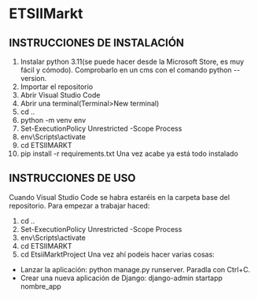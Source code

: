 # ETSIIMarkt

## **INSTRUCCIONES DE INSTALACIÓN**
1. Instalar python 3.11(se puede hacer desde la Microsoft Store, es muy fácil y cómodo). Comprobarlo en un cms con el comando python --version.
2. Importar el repositorio
3. Abrir Visual Studio Code
4. Abrir una terminal(Terminal>New terminal)
5. cd ..
6. python -m venv env
7. Set-ExecutionPolicy Unrestricted -Scope Process
8. env\Scripts\activate
9. cd ETSIIMARKT
10. pip install -r requirements.txt
Una vez acabe ya está todo instalado

## **INSTRUCCIONES DE USO**
Cuando Visual Studio Code se habra estaréis en la carpeta base del repositorio. Para empezar a trabajar haced:
1. cd ..
2. Set-ExecutionPolicy Unrestricted -Scope Process
3. env\Scripts\activate
4. cd ETSIIMARKT
5. cd EtsiiMarktProject
Una vez ahí podeis hacer varias cosas:
- Lanzar la aplicación: python manage.py runserver. Paradla con Ctrl+C.
- Crear una nueva aplicación de Django: django-admin startapp nombre_app

